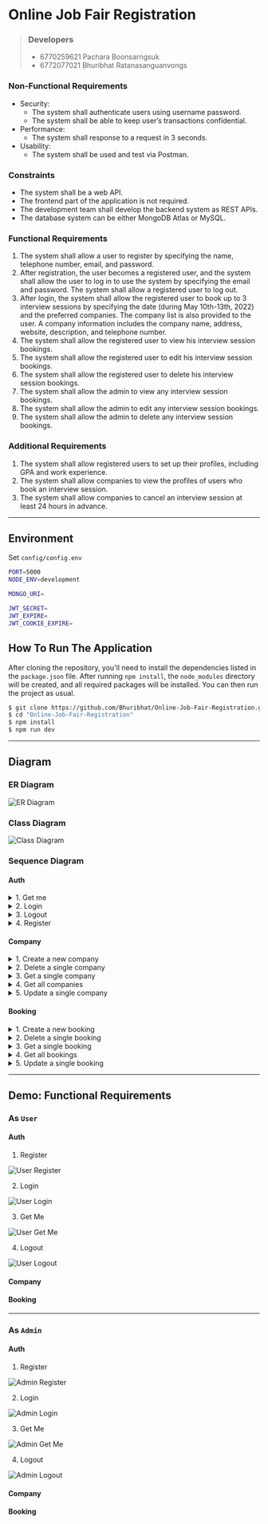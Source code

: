 # Online Job Fair Registration

> ### Developers
>
> - 6770259621 Pachara Boonsarngsuk 
> - 6772077021 Bhuribhat Ratanasanguanvongs

### Non-Functional Requirements

- Security:
    - The system shall authenticate users using username password.
    - The system shall be able to keep user’s transactions confidential.
- Performance:
    - The system shall response to a request in 3 seconds.
- Usability:
    - The system shall be used and test via Postman.

### Constraints

- The system shall be a web API.
- The frontend part of the application is not required.
- The development team shall develop the backend system as REST APIs.
- The database system can be either MongoDB Atlas or MySQL.

### Functional Requirements

1. The system shall allow a user to register by specifying the name, telephone number, email, and password.
2. After registration, the user becomes a registered user, and the system shall allow the user to log in to use the system by specifying the email and password. The system shall allow a registered user to log out.
3. After login, the system shall allow the registered user to book up to 3 interview sessions by specifying the date (during May 10th-13th, 2022) and the preferred companies. The company list is also provided to the user. A company information includes the company name, address, website, description, and telephone number.
4. The system shall allow the registered user to view his interview session bookings.
5. The system shall allow the registered user to edit his interview session bookings.
6. The system shall allow the registered user to delete his interview session bookings.
7. The system shall allow the admin to view any interview session bookings.
8. The system shall allow the admin to edit any interview session bookings.
9. The system shall allow the admin to delete any interview session bookings.

### Additional Requirements

1. The system shall allow registered users to set up their profiles, including GPA and work experience.
2. The system shall allow companies to view the profiles of users who book an interview session.
3. The system shall allow companies to cancel an interview session at least 24 hours in advance.

---

## Environment

Set `config/config.env`

```bash
PORT=5000
NODE_ENV=development

MONGO_URI=

JWT_SECRET=
JWT_EXPIRE=
JWT_COOKIE_EXPIRE=
```

## How To Run The Application

After cloning the repository, you'll need to install the dependencies listed in the `package.json` file. After running `npm install`, the `node_modules` directory will be created, and all required packages will be installed. You can then run the project as usual.

```bash
$ git clone https://github.com/Bhuribhat/Online-Job-Fair-Registration.git
$ cd "Online-Job-Fair-Registration"
$ npm install
$ npm run dev
```

---

## Diagram

### ER Diagram

![ER Diagram](./assets/UML/ERDiagram/erdiagram.svg)

### Class Diagram

![Class Diagram](./assets/UML/CLassDiagram/classdiagram.svg)

### Sequence Diagram

<h4>Auth</h4>

<details><summary>1. Get me</summary>

![GetMe](./assets/UML/SequenceDiagram/Auth/Get%20Me%20(GET).svg)

</details>

<details><summary>2. Login</summary>

![Login](./assets/UML/SequenceDiagram/Auth/Login%20(POST).svg)

</details>

<details><summary>3. Logout</summary>

![Logout](./assets/UML/SequenceDiagram/Auth/Logout%20(GET).svg)

</details>

<details><summary>4. Register</summary>

![Register](./assets/UML/SequenceDiagram/Auth/Register%20(POST).svg)

</details>

<h4>Company</h4>

<details><summary>1. Create a new company</summary>

![Create a new company](./assets/UML/SequenceDiagram/Company/Manage%20Company%20(POST).svg)

</details>

<details><summary>2. Delete a single company</summary>

![Delete a single company](./assets/UML/SequenceDiagram/Company/Manage%20Company%20(DELETE).svg)

</details>

<details><summary>3. Get a single company</summary>

![Get a single company](./assets/UML/SequenceDiagram/Company/Manage%20Company%20(GET%20ONE).svg)

</details>

<details><summary>4. Get all companies</summary>

![Get all companies](./assets/UML/SequenceDiagram/Company/Manage%20Company%20(GET%20ALL).svg)

</details>

<details><summary>5. Update a single company</summary>

![Update a single company](./assets/UML/SequenceDiagram/Company/Manage%20Company%20(PUT).svg)

</details>

<h4>Booking</h4>

<details><summary>1. Create a new booking</summary>

![Create a single booking](./assets/UML/SequenceDiagram/Booking/Manage%20Booking%20(POST).svg)

</details>

<details><summary>2. Delete a single booking</summary>

![Delete a single booking](./assets/UML/SequenceDiagram/Booking/Manage%20Booking%20(DELETE).svg)

</details>

<details><summary>3. Get a single booking</summary>

![Get a single booking](./assets/UML/SequenceDiagram/Booking/Manage%20Booking%20(GET%20ONE).svg)

</details>

<details><summary>4. Get all bookings</summary>

![Get all bookings](./assets/UML/SequenceDiagram/Booking/Manage%20Booking%20(GET%20ALL).svg)

</details>

<details><summary>5. Update a single booking</summary>

![Update a single booking](./assets/UML/SequenceDiagram/Booking/Manage%20Booking%20(PUT).svg)

</details>

---

## __Demo:__ Functional Requirements

### As `User`

#### Auth

1. Register

![User Register](./assets/TestFunction/user/register.png)

2. Login

![User Login](./assets/TestFunction/user/login.png)

3. Get Me

![User Get Me](./assets/TestFunction/user/getme.png)

4. Logout

![User Logout](./assets/TestFunction/user/logout.png)

#### Company
<!-- TODO -->

#### Booking
<!-- TODO -->

---

### As `Admin`

#### Auth

1. Register

![Admin Register](./assets/TestFunction/admin/register.png)

2. Login

![Admin Login](./assets/TestFunction/admin/login.png)

3. Get Me

![Admin Get Me](./assets/TestFunction/admin/getme.png)

4. Logout

![Admin Logout](./assets/TestFunction/admin/logout.png)

#### Company
<!-- TODO -->

#### Booking
<!-- TODO -->